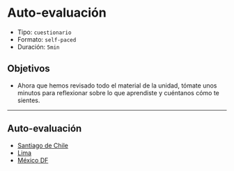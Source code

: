 # Auto-evaluación

- Tipo: `cuestionario`
- Formato: `self-paced`
- Duración: `5min`

## Objetivos


- Ahora que hemos revisado todo el material de la unidad, tómate unos minutos
para reflexionar sobre lo que aprendiste y cuéntanos cómo te sientes.

***

## Auto-evaluación

- [Santiago de Chile]()
- [Lima]()
- [México DF]()

